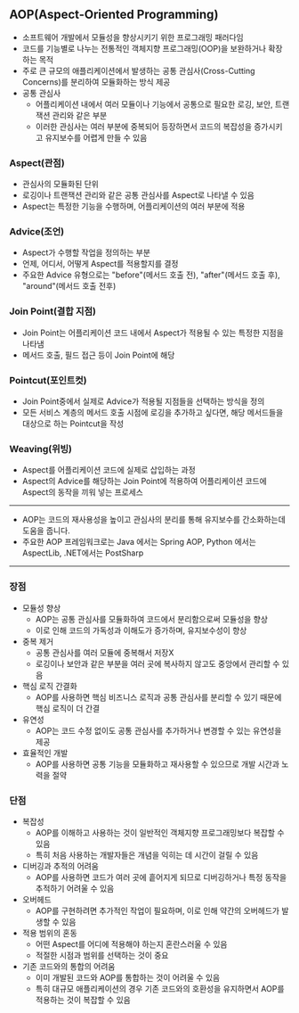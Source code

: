 ## AOP(Aspect-Oriented Programming)
- 소프트웨어 개발에서 모듈성을 향상시키기 위한 프로그래밍 패러다임
- 코드를 기능별로 나누는 전통적인 객체지향 프로그래밍(OOP)을 보완하거나 확장하는 목적
- 주로 큰 규모의 애플리케이션에서 발생하는 공통 관심사(Cross-Cutting Concerns)를 분리하여 모듈화하는 방식 제공
- 공통 관심사
  - 어플리케이션 내에서 여러 모듈이나 기능에서 공통으로 필요한 로깅, 보안, 트랜잭션 관리와 같은 부분
  - 이러한 관심사는 여러 부분에 중복되어 등장하면서 코드의 복잡성을 증가시키고 유지보수를 어렵게 만들 수 있음

### Aspect(관점)
- 관심사의 모듈화된 단위
- 로깅이나 트랜잭션 관리와 같은 공통 관심사를 Aspect로 나타낼 수 있음
- Aspect는 특정한 기능을 수행하며, 어플리케이션의 여러 부분에 적용

### Advice(조언)
- Aspect가 수행할 작업을 정의하는 부분
- 언제, 어디서, 어떻게 Aspect를 적용할지를 결정
- 주요한 Advice 유형으로는 "before"(메서드 호출 전), "after"(메서드 호출 후), "around"(메서드 호출 전후)

### Join Point(결합 지점)
- Join Point는 어플리케이션 코드 내에서 Aspect가 적용될 수 있는 특정한 지점을 나타냄
- 메서드 호출, 필드 접근 등이 Join Point에 해당

### Pointcut(포인트컷)
- Join Point중에서 실제로 Advice가 적용될 지점들을 선택하는 방식을 정의
- 모든 서비스 계층의 메서드 호출 시점에 로깅을 추가하고 싶다면, 해당 메서드들을 대상으로 하는 Pointcut을 작성

### Weaving(위빙)
- Aspect를 어플리케이션 코드에 실제로 삽입하는 과정
- Aspect의 Advice를 해당하는 Join Point에 적용하여 어플리케이션 코드에 Aspect의 동작을 끼워 넣는 프로세스

---
- AOP는 코드의 재사용성을 높이고 관심사의 분리를 통해 유지보수를 간소화하는데 도움을 줍니다.
- 주요한 AOP 프레임워크로는 Java 에서는 Spring AOP, Python 에서는 AspectLib, .NET에서는 PostSharp
---

### 장점
- 모듈성 향상
  - AOP는 공통 관심사를 모듈화하여 코드에서 분리함으로써 모듈성을 향상
  - 이로 인해 코드의 가독성과 이해도가 증가하며, 유지보수성이 향상
- 중복 제거
  - 공통 관심사를 여러 모듈에 중복해서 저장X
  - 로깅이나 보안과 같은 부분을 여러 곳에 복사하지 않고도 중앙에서 관리할 수 있음
- 핵심 로직 간결화
  - AOP를 사용하면 핵심 비즈니스 로직과 공통 관심사를 분리할 수 있기 때문에 핵심 로직이 더 간결
- 유연성
  - AOP는 코드 수정 없이도 공통 관심사를 추가하거나 변경할 수 있는 유연성을 제공
- 효율적인 개발
  - AOP를 사용하면 공통 기능을 모듈화하고 재사용할 수 있으므로 개발 시간과 노력을 절약

### 단점
- 복잡성
  - AOP를 이해하고 사용하는 것이 일반적인 객체지향 프로그래밍보다 복잡할 수 있음
  - 특히 처음 사용하는 개발자들은 개념을 익히는 데 시간이 걸릴 수 있음
- 디버깅과 추적의 어려움
  - AOP를 사용하면 코드가 여러 곳에 흩어지게 되므로 디버깅하거나 특정 동작을 추적하기 어려울 수 있음
- 오버헤드
  - AOP를 구현하려면 추가적인 작업이 필요하며, 이로 인해 약간의 오버헤드가 발생할 수 있음
- 적용 범위의 혼동
  - 어떤 Aspect를 어디에 적용해야 하는지 혼란스러울 수 있음
  - 적절한 시점과 범위를 선택하는 것이 중요
- 기존 코드와의 통합의 어려움
  - 이미 개발된 코드와 AOP를 통합하는 것이 어려울 수 있음
  - 특히 대규모 애플리케이션의 경우 기존 코드와의 호환성을 유지하면서 AOP를 적용하는 것이 복잡할 수 있음
